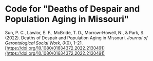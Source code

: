 # Code for "Deaths of Despair and Population Aging in Missouri"

Sun, P. C., Lawlor, E. F., McBride, T. D., Morrow-Howell, N., & Park, S. (2022). Deaths of Despair and Population Aging in Missouri. *Journal of Gerontological Social Work*, *0*(0), 1–21. [https://doi.org/10.1080/01634372.2022.2130491](https://doi.org/10.1080/01634372.2022.2130491)
